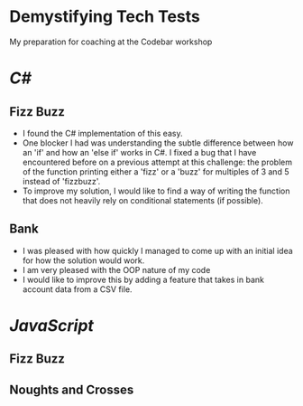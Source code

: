 # Demystifying Tech Tests
My preparation for coaching at the Codebar workshop

# _C#_
## Fizz Buzz
* I found the C# implementation of this easy.
* One blocker I had was understanding the subtle difference between how an 'if' and how an 'else if' works in C#. I fixed a bug that I have encountered before on a previous attempt at this challenge: the problem of the function printing either a 'fizz' or a 'buzz' for multiples of 3 and 5 instead of 'fizzbuzz'.
* To improve my solution, I would like to find a way of writing the function that does not heavily rely on conditional statements (if possible).

## Bank
* I was pleased with how quickly I managed to come up with an initial idea for how the solution would work.
* I am very pleased with the OOP nature of my code
* I would like to improve this by adding a feature that takes in bank account data from a CSV file.


# _JavaScript_
## Fizz Buzz

## Noughts and Crosses